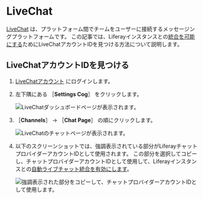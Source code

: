 # LiveChat

[LiveChat](https://www.livechat.com/) は、プラットフォーム間でチームをユーザーに接続するメッセージングプラットフォームです。 この記事では、Liferayインスタンスとの[統合を可能にする](../enabling-automated-live-chat-systems.md)ためにLiveChatアカウントIDを見つける方法について説明します。

## LiveChatアカウントIDを見つける

1. [LiveChatアカウント](https://my.livechatinc.com/) にログインします。

1. 左下隅にある ［**Settings Cog**］ をクリックします。

    ![LiveChatダッシュボードページが表示されます。](./livechat/images/01.png)

1. ［**Channels**］ &rarr; ［**Chat Page**］ の順にクリックします。

    ![LiveChatのチャットページが表示されます。](./livechat/images/02.png)

1. 以下のスクリーンショットでは、強調表示されている部分がLiferayチャットプロバイダーアカウントIDとして使用されます。  この部分を選択してコピーし、チャットプロバイダーアカウントIDとして使用して、Liferayインスタンスとの[自動ライブチャット統合を有効にします](../enabling-automated-live-chat-systems.md)。

    ![強調表示された部分をコピーして、チャットプロバイダーアカウントIDとして使用します。](./livechat/images/03.png)